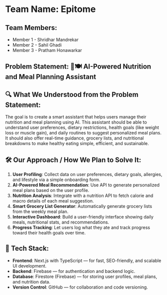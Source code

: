 # Team Name: Epitome

## Team Members:
- Member 1 - Shridhar Mandrekar
- Member 2 - Sahil Ghadi 
- Member 3 - Pratham Honawarkar 

## Problem Statement: 🤖🍽 AI-Powered Nutrition and Meal Planning Assistant

## 🔍 What We Understood from the Problem Statement:
The goal is to create a smart assistant that helps users manage their nutrition and meal planning using AI. This assistant should be able to understand user preferences, dietary restrictions, health goals (like weight loss or muscle gain), and daily routines to suggest personalized meal plans. It should also offer real-time guidance, grocery lists, and nutritional breakdowns to make healthy eating simple, efficient, and sustainable.

## 🛠 Our Approach / How We Plan to Solve It:
1. **User Profiling**: Collect data on user preferences, dietary goals, allergies, and lifestyle via a simple onboarding form.
2. **AI-Powered Meal Recommendation**: Use API to generate personalized meal plans based on the user profile.
3. **Nutrition Analysis**: Integrate with a nutrition API to fetch calorie and macro details of each meal suggestion.
4. **Smart Grocery List Generator**: Automatically generate grocery lists from the weekly meal plan.
5. **Interactive Dashboard**: Build a user-friendly interface showing daily meals, nutritional stats, and recommendations.
6. **Progress Tracking**: Let users log what they ate and track progress toward their health goals over time.

## 🧰 Tech Stack:
- **Frontend**: Next.js with TypeScript — for fast, SEO-friendly, and scalable UI development.
- **Backend**: Firebase — for authentication and backend logic.
- **Database**: Firestore (Firebase) — for storing user profiles, meal plans, and nutrition data.
- **Version Control**: GitHub — for collaboration and code versioning.
